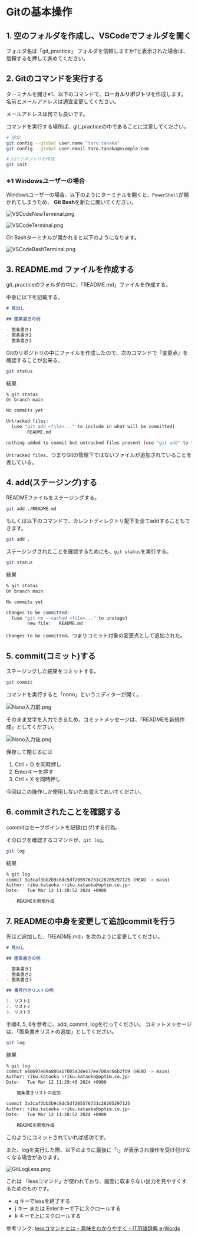 # Gitの基本操作

## 1. 空のフォルダを作成し、VSCodeでフォルダを開く

フォルダ名は「git_practice」
フォルダを信頼しますか?と表示された場合は、信頼するを押して進めてください。

## 2. Gitのコマンドを実行する

ターミナルを開き※1、以下のコマンドで、**ローカルリポジトリ**を作成します。
名前とメールアドレスは適宜変更してください。

メールアドレスは何でも良いです。

コマンドを実行する場所ば、git_practiceの中であることに注意してください。

```bash
# 設定
git config --global user.name "taro.tanaka"
git config --global user.email taro.tanaka@example.com

# Gitリポジトリの作成
git init
```
### ※1 Windowsユーザーの場合

Windowsユーザーの場合、以下のようにターミナルを開くと、`PowerShell`が開かれてしまうため、
**Git Bash**を新たに開いてください。

![VSCodeNewTerminal.png](../ScreenShots/VSCode/VSCodeNewTerminal.png)

![VSCodeTerminal.png](../ScreenShots/VSCode/VSCodeTerminal.png)

Git Bashターミナルが開かれると以下のようになります。

![VSCodeBashTerminal.png](../ScreenShots/VSCode/VSCodeBashTerminal.png)

## 3. README.md ファイルを作成する

git_practiceのフォルダの中に、「README.md」ファイルを作成する。

中身に以下を記載する。

```md
# 見出し

## 箇条書きの例

- 箇条書き1
- 箇条書き2
- 箇条書き3
```

Gitのリポジトリの中にファイルを作成したので、次のコマンドで『変更点』を確認することが出来る。

```bash
git status
```

結果

```bash
% git status
On branch main

No commits yet

Untracked files:
  (use "git add <file>..." to include in what will be committed)
        README.md

nothing added to commit but untracked files present (use "git add" to track)
```

`Untracked files`、つまりGitの管理下ではないファイルが追加されていることを表している。

## 4. add(ステージング)する

READMEファイルをステージングする。

```bash
git add ./README.md
```

もしくは以下のコマンドで、カレントディレクトリ配下を全てaddすることもできます。

```bash
git add .
```

ステージングされたことを確認するためにも、`git status`を実行する。

```bash
git status
```

結果

```bash
% git status
On branch main

No commits yet

Changes to be committed:
  (use "git rm --cached <file>..." to unstage)
        new file:   README.md
```

`Changes to be committed`、つまりコミット対象の変更点として追加された。

## 5. commit(コミット)する

ステージングした結果をコミットする。

```bash
git commit
```

コマンドを実行すると「nano」というエディターが開く。


![Nano入力前.png](../ScreenShots/Nano/Nano入力前.png)

そのまま文字を入力できるため、コミットメッセージは、「READMEを新規作成」としてください。

![Nano入力後.png](../ScreenShots/Nano/Nano入力後.png)

保存して閉じるには

1. Ctrl + O を同時押し
2. Enterキーを押す
3. Ctrl + X を同時押し

今回はこの操作しか使用しないため覚えておいてください。

## 6. commitされたことを確認する

commitはセーブポイントを記録(ログ)する行為。

そのログを確認するコマンドが、`git log`。

```bash
git log
```

結果

```bash
% git log
commit 3a3caf3bb2b9c8dc5df205576731c28205297125 (HEAD -> main)
Author: riku.kataoka <riku.kataoka@optim.co.jp>
Date:   Tue Mar 12 11:28:52 2024 +0900

    READMEを新規作成
```

## 7. READMEの中身を変更して追加commitを行う

先ほど追加した、「README.md」を次のように変更してください。

```md
# 見出し

## 箇条書きの例

- 箇条書き1
- 箇条書き2
- 箇条書き3

## 番号付きリストの例

1. リスト1
2. リスト2
3. リスト3
```

手順4, 5, 6を参考に、add, commit, logを行ってください。
コミットメッセージは、「箇条書きリストの追加」としてください。

```bash
git log
```

結果

```bash
% git log
commit a4d697e89a886a17005a3de477ee708ac66b2fd9 (HEAD -> main)
Author: riku.kataoka <riku.kataoka@optim.co.jp>
Date:   Tue Mar 12 11:29:46 2024 +0900

    箇条書きリストの追加

commit 3a3caf3bb2b9c8dc5df205576731c28205297125
Author: riku.kataoka <riku.kataoka@optim.co.jp>
Date:   Tue Mar 12 11:28:52 2024 +0900

    READMEを新規作成
```

このようにコミットされていれば成功です。

また、logを実行した際、以下のように最後に「:」が表示され操作を受け付けなくなる場合があります。

![GitLogLess.png](../ScreenShots/GitLogLess.png)

これは 「lessコマンド」が使われており、画面に収まらない出力を見やすくするためのものです。

- q キーでlessを終了する
- j キー または Enterキーで下にスクロールする
- k キーで上にスクロールする

参考リンク: [lessコマンドとは - 意味をわかりやすく - IT用語辞典 e-Words](https://e-words.jp/w/less%E3%82%B3%E3%83%9E%E3%83%B3%E3%83%89.html)
